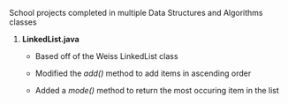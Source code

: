 
School projects completed in multiple Data Structures and Algorithms classes

  1. **LinkedList.java**
       - Based off of the Weiss LinkedList class
       
       - Modified the *add()* method to add items in ascending order
       
       - Added a *mode()* method to return the most occuring item in the list
    
   
    
    

